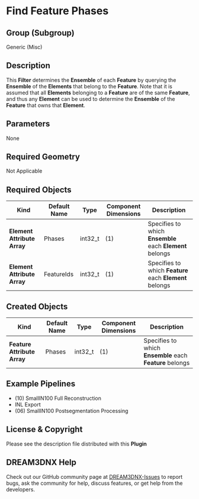 # Find Feature Phases 


## Group (Subgroup) ##

Generic (Misc)

## Description ##

This **Filter** determines the **Ensemble** of each **Feature** by querying the **Ensemble** of the **Elements** that belong to the **Feature**. Note that it is assumed that all **Elements** belonging to a **Feature** are of the same **Feature**, and thus any **Element** can be used to determine the **Ensemble** of the **Feature** that owns that **Element**.

## Parameters ##

None

## Required Geometry ##

Not Applicable

## Required Objects ##

| Kind | Default Name | Type | Component Dimensions | Description |
|------|--------------|------|----------------------|-------------|
| **Element Attribute Array** | Phases | int32_t | (1) | Specifies to which **Ensemble** each **Element** belongs |
| **Element Attribute Array** | FeatureIds | int32_t | (1) | Specifies to which **Feature** each **Element** belongs |

## Created Objects ##

| Kind | Default Name | Type | Component Dimensions | Description |
|------|--------------|------|----------------------|-------------|
| **Feature Attribute Array** | Phases | int32_t | (1) | Specifies to which **Ensemble** each **Feature** belongs  |


## Example Pipelines ##

+ (10) SmallIN100 Full Reconstruction
+ INL Export
+ (06) SmallIN100 Postsegmentation Processing

## License & Copyright ##

Please see the description file distributed with this **Plugin**

## DREAM3DNX Help

Check out our GitHub community page at [DREAM3DNX-Issues](https://github.com/BlueQuartzSoftware/DREAM3DNX-Issues) to report bugs, ask the community for help, discuss features, or get help from the developers.


